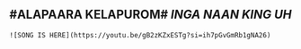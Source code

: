    #ALAPAARA KELAPUROM#
   *INGA NAAN KING UH*
   ---
    ![SONG IS HERE](https://youtu.be/gB2zKZxESTg?si=ih7pGvGmRb1gNA26)

